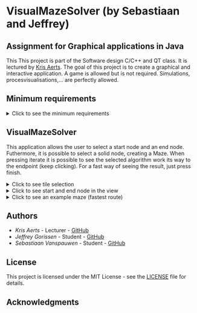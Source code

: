# VisualMazeSolver (by Sebastiaan and Jeffrey)


## Assignment for Graphical applications in Java

This This project is part of the Software design C/C++ and QT class.
It is lectured by [Kris Aerts](https://github.com/krisaerts). The goal of this project
is to create a graphical and interactive application. 
A game is allowed but is not required. Simulations, procesvisualisations,... are perfectly allowed.

## Minimum requirements
<details>
<summary>Click to see the minimum requirements</summary>

* Interactive: The user has to be able to do something.

* Graphical elements: Visualisation or user drawn.

* JavaFX: User interface has to be built with JavaFX (No AWT or Swing).

* Model-View-Controller design: Has to be used, classes have to be documented (javadoc).

* Level of difficulty: Has to be adequate, not to easy, not to difficult.

</details>

## VisualMazeSolver

This application allows the user to select a start node and an end node. Futhermore, it is possible to select a solid node, creating a Maze.
When pressing iterate it is possible to see the selected algorithm work its way to the endpoint (keep clicking). For a fast way of seeing the result, just press finish.
 
<details>
<summary>Click to see tile selection</summary>

![Tiletypes](https://github.com/J3G0/VisualMazeSolver/blob/master/msc/tileType.png)

</details>

<details>
<summary>Click to see start and end node in the view</summary>

![view1](https://github.com/J3G0/VisualMazeSolver/blob/master/msc/View1.png)

</details>

<details>
<summary>Click to see an example maze (fastest route)</summary>

![maze1](https://github.com/J3G0/VisualMazeSolver/blob/master/msc/maze1.png)

![maze2](https://github.com/J3G0/VisualMazeSolver/blob/master/msc/maze2.png)

![maze3](https://github.com/J3G0/VisualMazeSolver/blob/master/msc/maze3.png)

</details>


## Authors

* *Kris Aerts*   	    - Lecturer  - [GitHub](https://github.com/krisaerts)
* *Jeffrey Gorissen*        - Student   - [GitHub](https://github.com/J3G0)
* *Sebastiaan Vanspauwen*   - Student   - [GitHub](https://github.com/SebastiaanVanspauwen)

## License

This project is licensed under the MIT License - see the [LICENSE](LICENSE) file for details.

## Acknowledgments